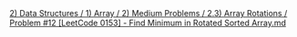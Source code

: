 <a href="https://github.com/alvarosf07/computer-science-DSA/blob/master/2)%20Data%20Structures/1)%20Array/2)%20Medium%20Problems/2.3)%20Array%20Rotations/Problem%20%2312%20%5BLeetCode%200153%5D%20%20-%20Find%20Minimum%20in%20Rotated%20Sorted%20Array.md">
2) Data Structures / 1) Array / 2) Medium Problems / 2.3) Array Rotations / Problem #12 [LeetCode 0153] - Find Minimum in Rotated Sorted Array.md </a>
